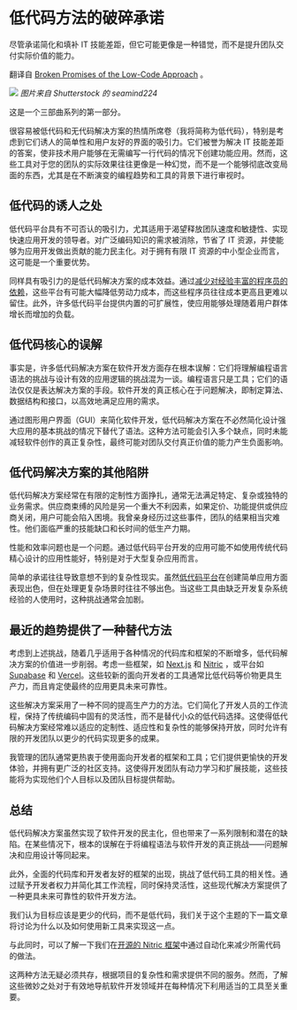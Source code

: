# 低代码方法的破碎承诺

尽管承诺简化和填补 IT 技能差距，但它可能更像是一种错觉，而不是提升团队交付实际价值的能力。

翻译自 [Broken Promises of the Low-Code Approach](https://thenewstack.io/broken-promises-of-the-low-code-approach/) 。

![](https://cdn.thenewstack.io/media/2023/08/db828129-fingerscrossed-1024x683.jpg)
*图片来自 Shutterstock 的 seamind224*

这是一个三部曲系列的第一部分。

很容易被低代码和无代码解决方案的热情所席卷（我将简称为低代码），特别是考虑到它们诱人的简单性和用户友好的界面的吸引力。它们被誉为解决 IT 技能差距的答案，使非技术用户能够在无需编写一行代码的情况下创建功能应用。然而，这些工具对于您的团队的实际效果往往更像是一种幻觉，而不是一个能够彻底改变局面的东西，尤其是在不断演变的编程趋势和工具的背景下进行审视时。

## 低代码的诱人之处

低代码平台具有不可否认的吸引力，尤其适用于渴望释放团队速度和敏捷性、实现快速应用开发的领导者。对广泛编码知识的需求被消除，节省了 IT 资源，并使能够为应用开发做出贡献的能力民主化。对于拥有有限 IT 资源的中小型企业而言，这可能是一个重要优势。

同样具有吸引力的是低代码解决方案的成本效益。通过[减少对经验丰富的程序员的依赖](https://thenewstack.io/low-code-vs-no-code/)，这些平台有可能大幅降低劳动力成本，而这些程序员往往成本更高且更难以留住。此外，许多低代码平台提供内置的可扩展性，使应用能够处理随着用户群体增长而增加的负载。

## 低代码核心的误解

事实是，许多低代码解决方案在软件开发方面存在根本误解：它们将理解编程语言语法的挑战与设计有效的应用逻辑的挑战混为一谈。编程语言只是工具；它们的语法仅仅是表达解决方案的手段。软件开发的真正核心在于问题解决，即制定算法、数据结构和接口，以高效地满足应用的需求。

通过图形用户界面（GUI）来简化软件开发，低代码解决方案在不必然简化设计强大应用的基本挑战的情况下替代了语法。这种方法可能会引入多个缺点，同时未能减轻软件创作的真正复杂性，最终可能对团队交付真正价值的能力产生负面影响。

## 低代码解决方案的其他陷阱

低代码解决方案经常在有限的定制性方面挣扎，通常无法满足特定、复杂或独特的业务需求。供应商束缚的风险是另一个重大不利因素，如果定价、功能提供或供应商关闭，用户可能会陷入困境。我曾亲身经历过这些事件，团队的结果相当灾难性。他们面临严重的技能缺口和长时间的低生产力期。

性能和效率问题也是一个问题。通过低代码平台开发的应用可能不如使用传统代码精心设计的应用性能好，特别是对于大型复杂应用而言。

简单的承诺往往导致意想不到的复杂性现实。虽然[低代码平台](https://thenewstack.io/low-code-platform-adoption-gets-a-boost-from-digital-transformation/)在创建简单应用方面表现出色，但在处理更复杂场景时往往不够出色。当这些工具由缺乏开发复杂系统经验的人使用时，这种挑战通常会加剧。

## 最近的趋势提供了一种替代方法

考虑到上述挑战，随着几乎适用于各种情况的代码库和框架的不断增多，低代码解决方案的价值进一步削弱。考虑一些框架，如 [Next.js](https://nextjs.org/) 和 [Nitric](https://nitric.io/) ，或平台如 [Supabase](https://supabase.com/) 和 [Vercel](https://vercel.com/)。这些较新的面向开发者的工具通常比低代码等价物更具生产力，而且肯定使最终的应用更具未来可靠性。

这些解决方案采用了一种不同的提高生产力的方法。它们简化了开发人员的工作流程，保持了传统编码中固有的灵活性，而不是替代小众的低代码选择。这使得低代码解决方案经常难以适应的定制性、适应性和复杂性的能够保持开放，同时允许有限的开发团队以更少的代码实现更多的成果。

我管理的团队通常更热衷于使用面向开发者的框架和工具；它们提供更愉快的开发体验，并拥有更广泛的社区支持。这使得开发团队有动力学习和扩展技能，这些技能将为实现他们个人目标以及团队目标提供帮助。

## 总结

低代码解决方案虽然实现了软件开发的民主化，但也带来了一系列限制和潜在的缺陷。在某些情况下，根本的误解在于将编程语法与软件开发的真正挑战——问题解决和应用设计等同起来。

此外，全面的代码库和开发者友好的框架的出现，挑战了低代码工具的相关性。通过赋予开发者权力并简化其工作流程，同时保持灵活性，这些现代解决方案提供了一种更具未来可靠性的软件开发方法。

我们认为目标应该是更少的代码，而不是低代码，我们关于这个主题的下一篇文章将讨论为什么以及如何使用新工具来实现这一点。

与此同时，可以了解一下我们在[开源的 Nitric 框架](https://nitric.io/)中通过自动化来减少所需代码的做法。

这两种方法无疑必须共存，根据项目的复杂性和需求提供不同的服务。然而，了解这些微妙之处对于有效地导航软件开发领域并在每种情况下利用适当的工具至关重要。